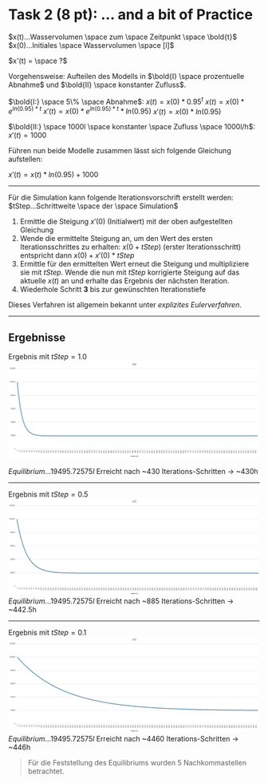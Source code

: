 # Task 2 (8 pt): … and a bit of Practice

$x(t)...Wasservolumen \space zum \space Zeitpunkt \space \bold{t}$
$x(0)...Initiales \space Wasservolumen \space [l]$

$x'(t) = \space ?$

Vorgehensweise: Aufteilen des Modells in $\bold{I} \space prozentuelle Abnahme$ und $\bold{II} \space konstanter Zufluss$.

$\bold{I:} \space 5\% \space Abnahme$:
$x(t)=x(0)*0.95^t$
$x(t)=x(0)*e^{ln(0.95)*t}$
$x'(t)=x(0)*e^{ln(0.95)*t}*ln(0.95)$
$x'(t)=x(0)*ln(0.95)$

$\bold{II:} \space 1000l \space konstanter \space Zufluss \space 1000l/h$:
$x'(t)=1000$

Führen nun beide Modelle zusammen lässt sich folgende Gleichung aufstellen:

$x'(t)=x(t)*ln(0.95)+1000$

---

Für die Simulation kann folgende Iterationsvorschrift erstellt werden:
$tStep...Schrittweite \space der \space Simulation$
1. Ermittle die Steigung $x'(0)$ (Initialwert) mit der oben aufgestellten Gleichung
2. Wende die ermittelte Steigung an, um den Wert des ersten Iterationsschrittes zu erhalten:
$x(0 + tStep)$ (erster Iterationsschritt) entspricht dann $x(0) + x'(0)*tStep$
3. Ermittle für den ermittelten Wert erneut die Steigung und multipliziere sie mit $tStep$. Wende die nun mit $tStep$ korrigierte Steigung auf das aktuelle $x(t)$ an und erhalte das Ergebnis der nächsten Iteration.
4. Wiederhole Schritt **3** bis zur gewünschten Iterationstiefe

Dieses Verfahren ist allgemein bekannt unter *explizites Eulerverfahren*.

---
## Ergebnisse

Ergebnis mit $tStep=1.0$
![alt text](Pictures/tStep1_0.png)

$Equilibrium...19495.72575l$
Erreicht nach ~430 Iterations-Schritten -> ~430h

---

Ergebnis mit $tStep=0.5$
![alt text](Pictures/tStep0_5.png)
$Equilibrium...19495.72575l$
Erreicht nach ~885 Iterations-Schritten -> ~442.5h

---

Ergebnis mit $tStep=0.1$
![alt text](Pictures/tStep0_1.png)
$Equilibrium...19495.72575l$
Erreicht nach ~4460 Iterations-Schritten -> ~446h


>Für die Feststellung des Equilibriums wurden 5 Nachkommastellen betrachtet.

